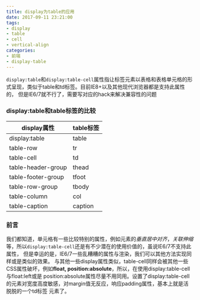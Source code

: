```yaml
---
title: display为table的应用
date: 2017-09-11 23:21:00
tags: 
- display
- table
- cell
- vertical-align
categories:
- 前端
- display-table
---
```

`display:table`和`display:table-cell`属性指让标签元素以表格和表格单元格的形式呈现，类似于table和td标签。目前IE8+以及其他现代浏览器都是支持此属性的，
但是IE6/7就不行了，需要写对应的hack来解决兼容性的问题<!--more-->
### display:table和table标签的比较
display属性|table标签
-|-
display:table|table
table-row|tr
table-cell|td
table-header-group|thead
table-footer-group|tfoot
table-row-group|tbody
table-column|col
table-caption|caption
### 前言
我们都知道，单元格有一些比较特别的属性，例如元素的*垂直居中对齐*，*关联伸缩*等，所以`display:table-cell`还是有不少潜在的使用价值的，虽说IE6/7不支持此属性，
但是幸运的是，IE6/7一些乱糟糟的属性与渲染，我们可以其他方法实现同样或是类似的效果。
与其他一些display属性类似，table-cell同样会被其他一些CSS属性破坏，例如**float, position:absolute**，所以，在使用display:table-cell与float:left或是
position:absolute属性尽量不用同用。设置了display:table-cell的元素对宽度高度敏感，对margin值无反应，响应padding属性，基本上就是活脱脱的一个td标签
元素了。
